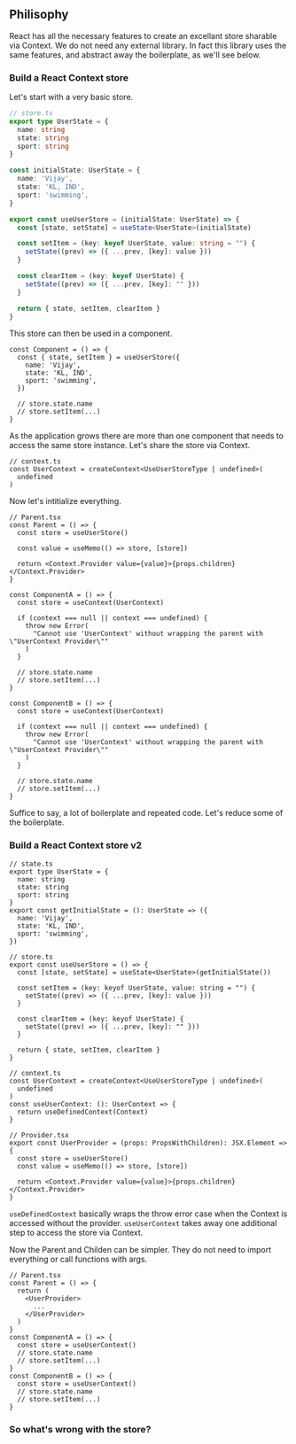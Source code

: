 ## Philisophy
React has all the necessary features to create an excellant store sharable via Context. We do not need any external library. In fact this library uses the same features, and abstract away the boilerplate, as we'll see below.

### Build a React Context store
Let's start with a very basic store.
```ts
// store.ts
export type UserState = {
  name: string
  state: string
  sport: string
}

const initialState: UserState = {
  name: 'Vijay',
  state: 'KL, IND',
  sport: 'swimming',
}

export const useUserStore = (initialState: UserState) => {
  const [state, setState] = useState<UserState>(initialState)

  const setItem = (key: keyof UserState, value: string = "") {
    setState((prev) => ({ ...prev, [key]: value }))
  }

  const clearItem = (key: keyof UserState) {
    setState((prev) => ({ ...prev, [key]: "" }))
  }

  return { state, setItem, clearItem }
}
```
This store can then be used in a component.
```tsx
const Component = () => {
  const { state, setItem } = useUserStore({
    name: 'Vijay',
    state: 'KL, IND',
    sport: 'swimming',
  })

  // store.state.name
  // store.setItem(...)
}
```
As the application grows there are more than one component that needs to access the same store instance. Let's share the store via Context.
```tsx
// context.ts
const UserContext = createContext<UseUserStoreType | undefined>(
  undefined
)
```
Now let's intitialize everything.
```tsx
// Parent.tsx
const Parent = () => {
  const store = useUserStore()

  const value = useMemo(() => store, [store])

  return <Context.Provider value={value}>{props.children}</Context.Provider>
}

const ComponentA = () => {
  const store = useContext(UserContext)

  if (context === null || context === undefined) {
    throw new Error(
      "Cannot use 'UserContext' without wrapping the parent with \"UserContext Provider\""
    )
  }

  // store.state.name
  // store.setItem(...)
}

const ComponentB = () => {
  const store = useContext(UserContext)

  if (context === null || context === undefined) {
    throw new Error(
      "Cannot use 'UserContext' without wrapping the parent with \"UserContext Provider\""
    )
  }

  // store.state.name
  // store.setItem(...)
}
```
Suffice to say, a lot of boilerplate and repeated code. Let's reduce some of the boilerplate.

### Build a React Context store v2
```tsx
// state.ts
export type UserState = {
  name: string
  state: string
  sport: string
}
export const getInitialState = (): UserState => ({
  name: 'Vijay',
  state: 'KL, IND',
  sport: 'swimming',
})

// store.ts
export const useUserStore = () => {
  const [state, setState] = useState<UserState>(getInitialState())

  const setItem = (key: keyof UserState, value: string = "") {
    setState((prev) => ({ ...prev, [key]: value }))
  }

  const clearItem = (key: keyof UserState) {
    setState((prev) => ({ ...prev, [key]: "" }))
  }

  return { state, setItem, clearItem }
}

// context.ts
const UserContext = createContext<UseUserStoreType | undefined>(
  undefined
)
const useUserContext: (): UserContext => {
  return useDefinedContext(Context)
}

// Provider.tsx
export const UserProvider = (props: PropsWithChildren): JSX.Element => {
  const store = useUserStore()
  const value = useMemo(() => store, [store])

  return <Context.Provider value={value}>{props.children}</Context.Provider>
}
```
`useDefinedContext` basically wraps the throw error case when the Context is accessed without the provider. `useUserContext` takes away one additional step to access the store via Context.

Now the Parent and Childen can be simpler. They do not need to import everything or call functions with args.
```tsx
// Parent.tsx
const Parent = () => {
  return (
    <UserProvider>
      ...
    </UserProvider>
  )
}
const ComponentA = () => {
  const store = useUserContext()
  // store.state.name
  // store.setItem(...)
}
const ComponentB = () => {
  const store = useUserContext()
  // store.state.name
  // store.setItem(...)
}
```

### So what's wrong with the store?